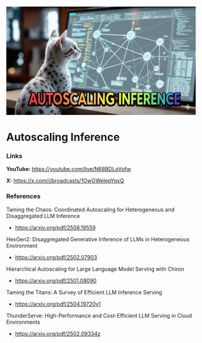 ![thumbnail](thumbnail.png)

# Autoscaling Inference

### Links

**YouTube:** https://youtube.com/live/N68BDLoVofw

**X:** https://x.com/i/broadcasts/1OwGWelepYqxQ

### References

Taming the Chaos: Coordinated Autoscaling for Heterogeneous and Disaggregated LLM Inference
- https://arxiv.org/pdf/2508.19559

HexGen2: Disaggregated Generative Inference of LLMs in Heterogeneous Environment
- https://arxiv.org/pdf/2502.07903

Hierarchical Autoscaling for Large Language Model Serving with Chiron
- https://arxiv.org/pdf/2501.08090

Taming the Titans: A Survey of Efficient LLM Inference Serving
- https://arxiv.org/pdf/2504.19720v1

ThunderServe: High-Performance and Cost-Efficient LLM Serving in Cloud Environments
- https://arxiv.org/pdf/2502.09334z